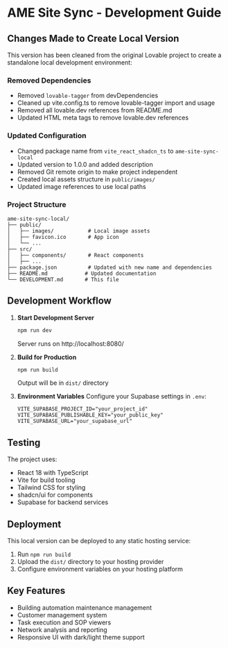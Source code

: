 # AME Site Sync - Development Guide

## Changes Made to Create Local Version

This version has been cleaned from the original Lovable project to create a standalone local development environment:

### Removed Dependencies
- Removed `lovable-tagger` from devDependencies
- Cleaned up vite.config.ts to remove lovable-tagger import and usage
- Removed all lovable.dev references from README.md
- Updated HTML meta tags to remove lovable.dev references

### Updated Configuration
- Changed package name from `vite_react_shadcn_ts` to `ame-site-sync-local`
- Updated version to 1.0.0 and added description
- Removed Git remote origin to make project independent
- Created local assets structure in `public/images/`
- Updated image references to use local paths

### Project Structure
```
ame-site-sync-local/
├── public/
│   ├── images/           # Local image assets
│   ├── favicon.ico       # App icon
│   └── ...
├── src/
│   ├── components/       # React components
│   ├── ...
├── package.json          # Updated with new name and dependencies
├── README.md            # Updated documentation
└── DEVELOPMENT.md       # This file
```

## Development Workflow

1. **Start Development Server**
   ```bash
   npm run dev
   ```
   Server runs on http://localhost:8080/

2. **Build for Production**
   ```bash
   npm run build
   ```
   Output will be in `dist/` directory

3. **Environment Variables**
   Configure your Supabase settings in `.env`:
   ```
   VITE_SUPABASE_PROJECT_ID="your_project_id"
   VITE_SUPABASE_PUBLISHABLE_KEY="your_public_key"
   VITE_SUPABASE_URL="your_supabase_url"
   ```

## Testing

The project uses:
- React 18 with TypeScript
- Vite for build tooling
- Tailwind CSS for styling
- shadcn/ui for components
- Supabase for backend services

## Deployment

This local version can be deployed to any static hosting service:
1. Run `npm run build`
2. Upload the `dist/` directory to your hosting provider
3. Configure environment variables on your hosting platform

## Key Features

- Building automation maintenance management
- Customer management system
- Task execution and SOP viewers
- Network analysis and reporting
- Responsive UI with dark/light theme support
